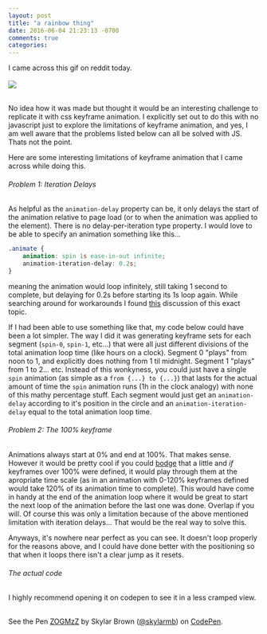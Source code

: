 ```yaml
---
layout: post
title: "a rainbow thing"
date: 2016-06-04 21:23:13 -0700
comments: true
categories: 
---
```


I came across this gif on reddit today. 
<br>
<br>
<img src="https://s-media-cache-ak0.pinimg.com/originals/50/b4/97/50b497753dc91b55c5410f531935d7c3.gif">
<br>
<br>

No idea how it was made but thought it would be an interesting challenge to replicate it with css keyframe animation. I explicitly set out to do this with no javascript just to explore the limitations of keyframe animation, and yes, I am well aware that the problems listed below can all be solved with JS. Thats not the point.

Here are some interesting limitations of keyframe animation that I came across while doing this. 

###### Problem 1: Iteration Delays
As helpful as the `animation-delay` property can be, it only delays the start of the animation relative to page load (or to when the animation was applied to the element). There is no delay-per-iteration type property. I would love to be able to specify an animation something like this...
<!--more-->

~~~css
.animate {
	animation: spin 1s ease-in-out infinite;
	animation-iteration-delay: 0.2s;
}
~~~

meaning the animation would loop infinitely, still taking 1 second to complete, but delaying for 0.2s before starting its 1s loop again. While searching around for workarounds I found [this](http://lists.w3.org/Archives/Public/www-style/2011May/0549.html) discussion of this exact topic. 

If I had been able to use something like that, my code below could have been a lot simpler. The way I did it was generating keyframe sets for each segment (`spin-0`, `spin-1`, etc...) that were all just different divisions of the total animation loop time (like hours on a clock). Segment 0 "plays" from noon to 1, and explicitly does nothing from 1 til midnight. Segment 1 "plays" from 1 to 2... etc. Instead of this wonkyness, you could just have a single `spin` animation (as simple as a `from {...} to {...}`) that lasts for the actual amount of time the `spin` animation runs (1h in the clock analogy) with none of this mathy percentage stuff. Each segment would just get an `animation-delay` according to it's position in the circle and an `animation-iteration-delay` equal to the total animation loop time.

###### Problem 2: The 100% keyframe

Animations always start at 0% and end at 100%. That makes sense. However it would be pretty cool if you could [bodge](https://www.youtube.com/watch?v=lIFE7h3m40U) that a little and _if_ keyframes over 100% were defined, it would play through them at the apropriate time scale (as in an animation with 0-120% keyframes defined would take 120% of its animation time to complete). This would have come in handy at the end of the animation loop where it would be great to start the next loop of the animation before the last one was done. Overlap if you will. Of course this was only a limitation because of the above mentioned limitation with iteration delays... That would be the real way to solve this.

Anyways, it's nowhere near perfect as you can see. It doesn't loop properly for the reasons above, and I could have done better with the positioning so that when it loops there isn't a clear jump as it resets.

###### The actual code
I highly recommend opening it on codepen to see it in a less cramped view.
<br>
<br>
<p data-height="425" data-theme-id="0" data-slug-hash="ZOGMzZ" data-default-tab="css,result" data-user="skylarmb" data-embed-version="2" class="codepen">See the Pen <a href="https://codepen.io/skylarmb/pen/ZOGMzZ/">ZOGMzZ</a> by Skylar Brown (<a href="http://codepen.io/skylarmb">@skylarmb</a>) on <a href="http://codepen.io">CodePen</a>.</p>
<script async src="//assets.codepen.io/assets/embed/ei.js"></script>
